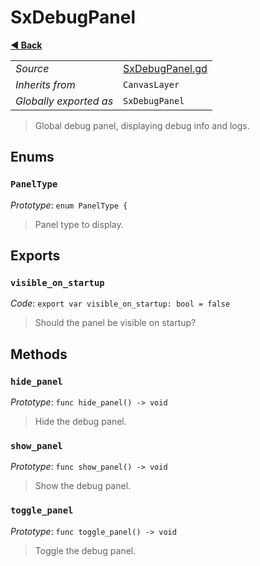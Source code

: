 # SxDebugPanel

**[◀️ Back](../readme.md)**

|    |     |
|----|-----|
|*Source*|[SxDebugPanel.gd](../../../../nodes/debug/SxDebugPanel/SxDebugPanel.gd)|
|*Inherits from*|`CanvasLayer`|
|*Globally exported as*|`SxDebugPanel`|

> Global debug panel, displaying debug info and logs.  
## Enums

### `PanelType`

*Prototype*: `enum PanelType {`

> Panel type to display.  
## Exports

### `visible_on_startup`

*Code*: `export var visible_on_startup: bool = false`

> Should the panel be visible on startup?  
## Methods

### `hide_panel`

*Prototype*: `func hide_panel() -> void`

> Hide the debug panel.  
### `show_panel`

*Prototype*: `func show_panel() -> void`

> Show the debug panel.  
### `toggle_panel`

*Prototype*: `func toggle_panel() -> void`

> Toggle the debug panel.  
